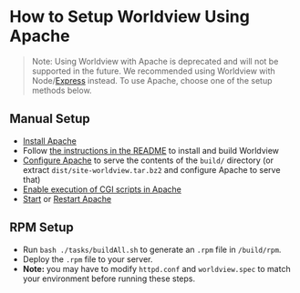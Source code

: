 # How to Setup Worldview Using Apache

> Note: Using Worldview with Apache is deprecated and will not be supported in the future. We recommended using Worldview with Node/[Express](https://expressjs.com/) instead. To use Apache, choose one of the setup methods below.

## Manual Setup

* [Install Apache](http://httpd.apache.org/docs/2.4/install.html)
* Follow [the instructions in the README](https://github.com/nasa-gibs/worldview#install) to install and build Worldview
* [Configure Apache](http://httpd.apache.org/docs/2.4/configuring.html) to serve the contents of the `build/` directory (or extract `dist/site-worldview.tar.bz2` and configure Apache to serve that)
* [Enable execution of CGI scripts in Apache](https://httpd.apache.org/docs/2.4/mod/mod_cgi.html)
* [Start](http://httpd.apache.org/docs/2.4/invoking.html) or [Restart Apache](http://httpd.apache.org/docs/2.4/stopping.html)

## RPM Setup

* Run `bash ./tasks/buildAll.sh` to generate an `.rpm` file in `/build/rpm`.
* Deploy the `.rpm` file to your server.
* **Note:** you may have to modify `httpd.conf` and `worldview.spec` to match your environment before running these steps.
